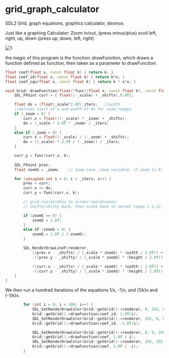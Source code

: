 # grid_graph_calculator
SDL2 Grid, graph equations, graphics calculator, desmos

Just like a graphing Calculator:
  Zoom in/out, (press minus/plus)
  scoll left, right, up, down (press up, down, left, right)

![1](https://github.com/aam29dc/grid_graph_calculator/assets/73267302/bd8b6e00-78dd-4bcf-96ad-53a27f83ebf9)

the magic of this program is the function: drawFunction, which draws a function defined as function, then taken as a parameter to drawFunction:
````c++
float coef(float x, const float k) { return k; }
float coef_id(float x, const float k) { return k*x; }
float coef_squ(float x, const float k) { return k * x*x; }

void Grid::drawFunction(float(*func)(float x, const float k), const float k) const {
	SDL_FPoint curr = { float((-_scale) + _shiftx),0.0f};

	float dx = (float)_scale*2.0f/_iters;	//width
	//defines start of x and width of dx for zoom ranges
	if (_zoom > 0) {
		curr.x = float(((-_scale) * _zoom) + _shiftx);
		dx = (_scale * 2.0f * _zoom) / _iters;
	}
	else if (_zoom < 0) {
		curr.x = float((-_scale) / (-_zoom) + _shiftx);
		dx = ((_scale) * 2.0f / (-_zoom)) / _iters;
	}

	curr.y = func(curr.x, k);
	
	SDL_FPoint prev;
	float zoomS = _zoom;	// zoom save _zoom variable, if zoom is 0: use 1, and if negative: use negated reciprocal

	for (unsigned int i = 0; i < _iters; i++) {
		prev = curr;
		curr.x += dx;
		curr.y = func(curr.x, k);

		// grid coordinates to screen coordinates:
		// shiftx/shifty back, then scale back to normal range [-1,1], then scale to width/height of screen, then shift to center of screen

		if (zoomS == 0) {
			zoomS = 1.0f;
		}
		else if (zoomS < 0) {
			zoomS = 1.0f / (-zoomS);
		}

		SDL_RenderDrawLineF(renderer,
			((prev.x - _shiftx) / (_scale * zoomS) * (width / 2.0f)) + (width / 2.0f),
			-((prev.y - _shifty) / (_scale * zoomS) * (height / 2.0f)) + (height / 2.0f),

			((curr.x - _shiftx) / (_scale * zoomS) * (width / 2.0f)) + (width / 2.0f),
			-((curr.y - _shifty) / (_scale * zoomS) * (height / 2.0f)) + (height / 2.0f));
	}
}
````

We then run a hundred iterations of the equations 1/x, -1/x, and (1/k)x and (-1/k)x.
````c++
        for (int i = 0; i < 100; i++) {
            SDL_SetRenderDrawColor(Grid::getGrid()->renderer, 0, 255, 0, 255);
            Grid::getGrid()->drawFunction(coef_id, 1.0f/i);
            SDL_SetRenderDrawColor(Grid::getGrid()->renderer, 255, 0, 0, 255);
            Grid::getGrid()->drawFunction(coef_id, -1.0f/i);

            SDL_SetRenderDrawColor(Grid::getGrid()->renderer, 0, 0, 255, 255);
            Grid::getGrid()->drawFunction(coef, 1.0f / i);
            SDL_SetRenderDrawColor(Grid::getGrid()->renderer, 255, 255, 0, 255);
            Grid::getGrid()->drawFunction(coef, 1.0f / -i);
        }
````
